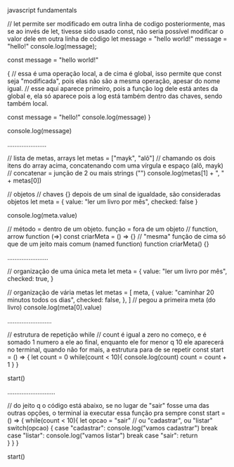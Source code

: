 javascript fundamentals

// let permite ser modificado em outra linha de codigo posteriormente, mas se ao invés de let, tivesse sido usado const, não seria possível modificar o valor dele em outra linha de código
let message = "hello world!"
message = "hello!"
console.log(message);

const message = "hello world!"

{
  // essa é uma operação local, a de cima é global, isso permite que const seja "modificada", pois elas não são a mesma operação, apesar do nome igual.
  // esse aqui aparece primeiro, pois a função log dele está antes da global e, ela só aparece pois a log está também dentro das chaves, sendo também local.
  
  const message = "hello!"
  console.log(message)
}

console.log(message)

......................

// lista de metas, arrays
let metas = ["mayk", "alô"]
// chamando os dois itens do array acima, concatenando com uma vírgula e espaço (alô, mayk)
// concatenar = junção de 2 ou mais strings ("")
console.log(metas[1] + ", " + metas[0])

// objetos
// chaves {} depois de um sinal de igualdade, são consideradas objetos
let meta = {
  value: "ler um livro por mês",
  checked: false
}

console.log(meta.value)

// método = dentro de um objeto. função = fora de um objeto
// function, arrow function (=>)
const criarMeta = () => {}
// "mesma" função de cima só que de um jeito mais comum (named function)
function criarMeta() {}

.......................

// organização de uma única meta
let meta = {
  value: "ler um livro por mês",
  checked: true,
}

// organização de vária metas
let metas = [
  meta,
  {
    value: "caminhar 20 minutos todos os dias",
    checked: false,
  },
]
// pegou a primeira meta (do livro)
console.log(meta[0].value)

.........................

// estrutura de repetição while
// count é igual a zero no começo, e é somado 1 numero a ele ao final, enquanto ele for menor q 10 ele aparecerá no terminal, quando não for mais, a estrutura para de se repetir
const start = () => {
  let count = 0
  while(count < 10){
    console.log(count)
    count = count + 1
  }
}

start()

...........................

// do jeito q o código está abaixo, se no lugar de "sair" fosse uma das outras opções, o terminal ia executar essa função pra sempre
const start = () => {
  while(count < 10){
    let opcao = "sair" // ou "cadastrar", ou "listar"
    switch(opcao) {
      case "cadastrar":
        console.log("vamos cadastrar")
        break
      case "listar":
        console.log("vamos listar")
        break
      case "sair":
        return    
    }
  }
}

start()